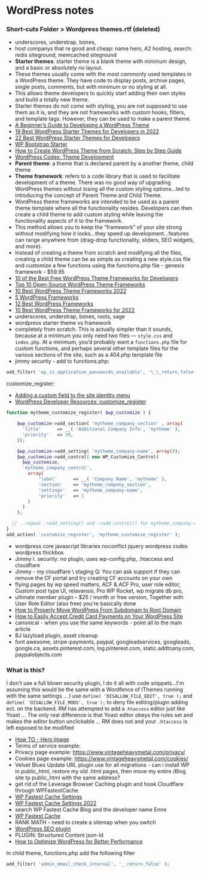 # WordPress notes

### Short-cuts Folder > Wordpress themes.rtf (deleted)

- underscores, understrap, bones,
- host companys that re good and cheap: name hero, A2 hosting, search: redis siteground, memcached siteground
- **Starter themes**: starter theme is a blank theme with minimum design, and a basic or absolutely no layout.
- These themes usually come with the most commonly used templates in a WordPress theme. They have code to display posts, archive pages, single posts, comments, but with minimum or no styling at all.
- This allows theme developers to quickly start adding their own styles and build a totally new theme.
- Starter themes do not come with styling, you are not supposed to use them as it is, and they are not frameworks with custom hooks, filters, and template tags. However, they can be used to make a parent theme.
- [A Beginner’s Guide to Developing a WordPress Theme](https://www.dreamhost.com/wordpress/guide-to-developing-a-wp-theme/)
- [19 Best WordPress Starter Themes for Developers in 2022](https://www.wpbeginner.com/wp-themes/21-best-wordpress-starter-themes-for-developers/)
- [22 Best WordPress Starter Themes for Developers](https://blog.hubspot.com/website/best-wordpress-starter-themes)
- [WP Bootstrap Starter](https://wordpress.org/themes/wp-bootstrap-starter/)
- [How to Create WordPress Theme from Scratch: Step by Step Guide](https://blog.templatetoaster.com/create-wordpress-theme-scratch/)
- [WordPress Codex: Theme Development](https://codex.wordpress.org/Theme_Development)
- **Parent theme**: a theme that is declared parent by a another theme, child theme
- **Theme framework**: refers to a code library that is used to facilitate development of a theme. There was no good way of upgrading WordPress themes without losing all the custom styling options...led to introducing the concept of Parent Theme and Child Theme.
- WordPress theme frameworks are intended to be used as a parent theme template where all the functionality resides. Developers can then create a child theme to add custom styling while leaving the functionality aspects of it to the framework.
- This method allows you to keep the “framework” of your site strong without modifying how it looks...they speed up development...features can range anywhere from (drag-drop functionality, sliders, SEO widgets, and more).
- Instead of creating a theme from scratch and modifying all the files, creating a child theme can be as simple as creating a new style.css file and customize a few functions using the functions.php file - genesis framework - $59.95
- [10 of the Best Free WordPress Theme Frameworks for Developers](https://lonewolfonline.net/wordpress-theme-frameworks/)
- [Top 10 Open-Source WordPress Theme Frameworks](https://speckyboy.com/wordpress-theme-frameworks/)
- [10 Best WordPress Theme Frameworks 2022](https://athemes.com/collections/best-wordpress-theme-frameworks/)
- [5 WordPress Frameworks](https://digital.com/blog/wordpress-frameworks/)
- [12 Best WordPress Frameworks](https://www.hostinger.com/tutorials/best-wordpress-frameworks)
- [10 Best WordPress Theme Frameworks for 2022](https://blog.hubspot.com/website/best-wordpress-theme-frameworks)
- underscores, understrap, bones, roots, sage
- wordpress starter theme vs framework
- completely from scratch. This is actually simpler than it sounds, because at a minimum you only need two files — `style.css` and `index.php`. At a minimum, you’d probably want a `functions.php` file for custom functions, and perhaps several other template files for the various sections of the site, such as a 404.php template file
- jimmy security - add to functions.php:

```php
add_filter( 'wp_is_application_passwords_available', '\_\_return_false' );
```

customize_register:

- [Adding a custom field to the site identity menu](https://wordpress.stackexchange.com/questions/309981/adding-a-custom-field-to-the-site-identity-menu)
- [WordPress Developer Resources: customize_register](https://developer.wordpress.org/reference/hooks/customize_register/)

```php
function mytheme_customize_register( $wp_customize ) {

    $wp_customize->add_section( 'mytheme_company_section' , array(
      'title'      => __( 'Additional Company Info', 'mytheme' ),
      'priority'   => 30,
    ));

    $wp_customize->add_setting( 'mytheme_company-name', array());
    $wp_customize->add_control( new WP_Customize_Control(
      $wp_customize,
      'mytheme_company_control',
        array(
            'label'      => __( 'Company Name', 'mytheme' ),
            'section'    => 'mytheme_company_section',
            'settings'   => 'mytheme_company-name',
            'priority'   => 1
        )
      )
    );

  // ..repeat ->add_setting() and ->add_control() for mytheme_company-division
}
add_action( 'customize_register', 'mytheme_customize_register' );
```

- wordpress core javascript libraries noconflict jquery wordpress codex
  wordpress thickbox
- Jimmy I. security: no plugin, uses wp-config.php, .htaccess and cloudflare
- Jimmy - my cloudflare \ staging Q: You can ask support if they can remove the CF portal and try creating CF accounts on your own
- flying pages by wp speed matters, ACF & ACF Pro, user role editor, Custom post type UI, relavanssi, Pro WP Rocket, wp migrate db pro,
- ultimate member plugin - $25 / month or free version, Together with User Role Editor (also free) you're basically done
- [How to Properly Move WordPress From Subdomain to Root Domain](https://www.wpbeginner.com/wp-tutorials/how-to-properly-move-wordpress-from-subdomain-to-root-domain/)
- [How to Easily Accept Credit Card Payments on Your WordPress Site](https://www.wpbeginner.com/wp-tutorials/how-to-easily-accept-credit-card-payments-on-your-wordpress-site/)
- canonical - when you use the same keywords - point all to the main article
- BJ lazyload plugin, asset cleanup
- font awesome, stripe-payments, paypal, googleadservices, googleads, google.ca, assets.pinterest.com, log.pinterest.com, static.addtoany.com, paypalobjects.com

### What is this?

I don't use a full blown security plugin, I do it all with code snippets...I'm assuming this would be the same with a Wordfence of IThemes running with the same settings ... I use `define( 'DISALLOW_FILE_EDIT', true );` and `define( 'DISALLOW_FILE_MODS', true );` to deny file editing/plugin adding ect. on the backend. RM has attempted to add a .`htaccess` editor just like Yoast ... The only real difference is that Yoast editor obeys the rules set and makes the editor button unclickable ... RM does not and your `.htaccess` is left exposed to be modified

- [How TO - Hero Image](https://www.w3schools.com/howto/howto_css_hero_image.asp)
- Terms of service example:
- Privacy page example: https://www.vintageheavymetal.com/privacy/
- Cookies page example: https://www.vintageheavymetal.com/cookies/
- Velvet Blues Update URL plugin use for all migrations - can i install WP in public_html, restore my old .html pages, then move my entire /Blog site tp public_html with the same address?
- get rid of the Leverage Browser Caching plugin and hook Cloudflare through WPFastestCache
- [WP Fastest Cache Settings](https://blogaid.net/wp-fastest-cache-settings/)
- [WP Fastest Cache Settings 2022](https://onlinemediamasters.com/wp-fastest-cache-settings/)
- search WP Fastest Cache Blog and the developer name Emre
- [WP Fastest Cache](https://www.wpfastestcache.com/category/blog/)
- RANK MATH - need to create a sitemap when you switch
- [WordPress SEO plugin](https://rankmath.com/wordpress/plugin/seo-suite/)
- PLUGIN: Structured Content json-ld
- [How to Optimize WordPress for Better Performance](https://www.siteground.com/tutorials/wordpress/optimize-performance/#Enable_Dynamic_Caching)

In child theme, functions.php add the following filter

```php
add_filter( 'admin_email_check_interval', '__return_false' );
```
